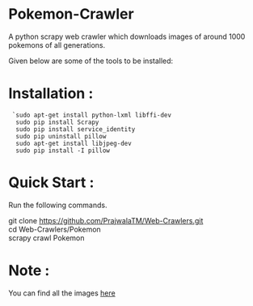 # Pokemon-Crawler

A python scrapy web crawler which downloads images of around 1000 pokemons of all generations. 

Given below are some of the tools to be installed:

# Installation :

     `sudo apt-get install python-lxml libffi-dev   
      sudo pip install Scrapy  
      sudo pip install service_identity  
      sudo pip uninstall pillow  
      sudo apt-get install libjpeg-dev 
      sudo pip install -I pillow  

# Quick Start :

Run the following commands.

git clone https://github.com/PrajwalaTM/Web-Crawlers.git  
cd Web-Crawlers/Pokemon  
scrapy crawl Pokemon  

# Note :

You can find all the images [here](https://github.com/PrajwalaTM/Web-Crawlers/tree/master/Pokemon/Pokemon/images)
